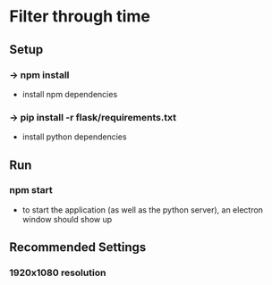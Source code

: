 ﻿# Filter through time


## Setup
### -> npm install
- install npm dependencies
### -> pip install -r flask/requirements.txt
- install python dependencies

## Run
### npm start
- to start the application (as well as the python server), an electron window should show up

## Recommended Settings
### 1920x1080 resolution
